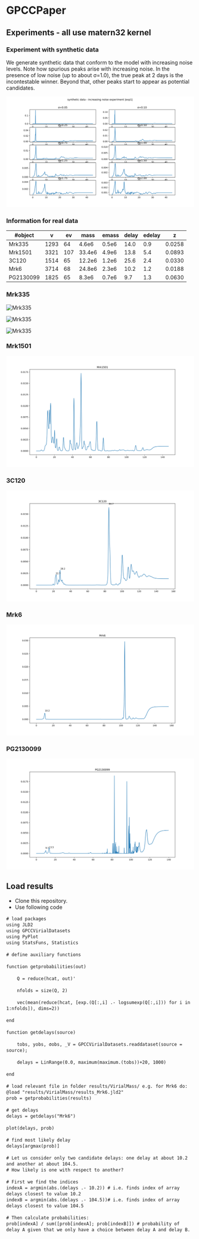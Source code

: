 # GPCCPaper


## Experiments - all use matern32 kernel

### Experiment with synthetic data

We generate synthetic data  that conform to the model with increasing noise levels. Note how spurious peaks arise with increasing noise. In the presence of low noise (up to about σ=1.0), the true peak at 2 days is the incontestable winner. Beyond that, other peaks start to appear as potential candidates.

![exp1](results/Synthetic/exp1_results.svg)


### Information for real data

#object   | v   |  ev |  mass | emass |  delay|edelay | z     |
| ------- | --- | --- | ----- | ----- | ----- | ----- | ----- |
Mrk335	  |1293 | 64  | 4.6e6 | 0.5e6 | 14.0  |  0.9  | 0.0258| 
Mrk1501   |3321 | 107 | 33.4e6| 4.9e6 | 13.8  |  5.4  | 0.0893|
3C120     |1514 | 65  | 12.2e6| 1.2e6 | 25.6  |  2.4  | 0.0330|
Mrk6      |3714 | 68  | 24.8e6| 2.3e6 | 10.2  |  1.2  | 0.0188|
PG2130099 |1825 | 65  | 8.3e6 | 0.7e6 | 9.7   |  1.3  | 0.0630|


### Mrk335

![Mrk335](results/VirialMass/Mrk335_delays.png)

![Mrk335](results/VirialMass/Mrk335_align_13.15.png)

![Mrk335](results/VirialMass/Mrk335_align_85.42.png)


### Mrk1501

![Mrk1501](results/VirialMass/Mrk1501_results.svg)

### 3C120

![3C120](results/VirialMass/3C120_results.svg)

### Mrk6

![Mrk6](results/VirialMass/Mrk6_results.svg)

### PG2130099

![PG2130099](results/VirialMass/PG2130099_results.svg)

## Load results

- Clone this repository.
- Use following code

```
# load packages
using JLD2
using GPCCVirialDatasets
using PyPlot
using StatsFuns, Statistics

# define auxiliary functions

function getprobabilities(out)

    Q = reduce(hcat, out)'

    nfolds = size(Q, 2)

    vec(mean(reduce(hcat, [exp.(Q[:,i] .- logsumexp(Q[:,i])) for i in 1:nfolds]), dims=2))

end

function getdelays(source)
    
    tobs, yobs, σobs, _V = GPCCVirialDatasets.readdataset(source = source);

    delays = LinRange(0.0, maximum(maximum.(tobs))+20, 1000)
    
end

# load relevant file in folder results/VirialMass/ e.g. for Mrk6 do:
@load "results/VirialMass/results_Mrk6.jld2"
prob = getprobabilities(results)

# get delays
delays = getdelays("Mrk6")

plot(delays, prob)

# find most likely delay
delays[argmax(prob)]

# Let us consider only two candidate delays: one delay at about 10.2 and another at about 104.5.
# How likely is one with respect to another?

# First we find the indices
indexA = argmin(abs.(delays .- 10.2)) # i.e. finds index of array delays closest to value 10.2
indexB = argmin(abs.(delays .- 104.5))# i.e. finds index of array delays closest to value 104.5

# Then calculate probabilities:
prob[indexA] / sum([prob[indexA]; prob[indexB]]) # probability of delay A given that we only have a choice between delay A and delay B.

```

